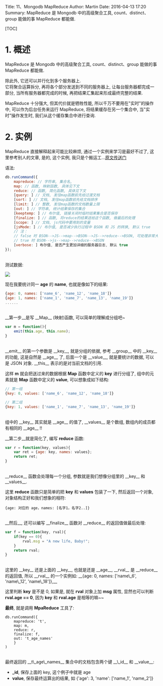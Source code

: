 Title: 11、Mongodb MapReduce
Author: Martin
Date: 2016-04-13 17:20
Summary: MapReduce 是 Mongodb 中的高级聚合工具, count、distinct、group 能做的事 MapReduce 都能做.

[TOC]

# 1. 概述
MapReduce 是 Mongodb 中的高级聚合工具, count、distinct、group 能做的事 MapReduce 都能做.

除此外, 它还可以并行化到多个服务器上.<br>
它将聚合运算拆分, 再将各个部分发送到不同的服务器上, 让每台服务器都完成一部分, 当所有服务器都完成的时候, 再把结果汇集起来形成最终完整的结果.

MapReduce 十分强大, 但其代价就是牺牲性能, 所以千万不要用在"实时"的操作中, 可以作为后台任务来运行 MapReduce, 将结果缓存在另一个集合中, 当"实时"操作发生时, 我们从这个缓存集合中进行查询.

# 2. 实例
MapReduce 直接解释起来可能比较麻烦, 通过一个实例来学习是最好不过了, 这里参考别人的文章, 是的, 这个实例, 我只是个搬运工...[原文传送门](http://www.cnblogs.com/loogn/archive/2012/02/09/2344054.html)

语法:

```js
db.runCommand({
    mapreduce: // 字符串, 集合名,
    map: // 函数, 映射函数, 具体见下文
    reduce: // 函数, 简化函数, 具体见下文
    [query: ] // 文档, 发往map函数前先给过渡文档
    [sort: ] // 文档, 发往map函数前先给文档排序
    [limit: ] // 整数, 发往map函数的文档数量上限
    [out: ] // 字符串, 统计结果保存的集合
    [keeptemp: ] // 布尔值, 链接关闭时临时结果集合是否保存
    [finalize: ] // 函数, 将reduce的结果送给这个函数, 做最后的处理
    [scope: ] // 文档, js代码中要用到的变量
    [jsMode: ] // 布尔值, 是否减少执行过程中 BSON 和 JS 的转换, 默认 true
    // 注：
    // false 时 BSON-->JS-->map-->BSON-->JS-->reduce-->BSON, 可处理非常大的 mapreduce
    // true 时 BSON-->js-->map-->reduce-->BSON
    [verbose: ] 布尔值, 是否产生更加详细的服务器日志, 默认 true
});
```
<br>
测试数据:

![](http://i68.tinypic.com/1zd81p2.jpg)

现在我要统计同一 __age__ 的 __name__, 也就是像如下的结果:

```js
{age: 0, names: ['name_6', 'name_12', 'name_18']}
{age: 1, names: ['name_1', 'name_7', 'name_13', 'name_19']}
......
```
<br>
__第一步__是写 __Map__ (映射)函数, 可以简单的理解成分组吧~

```js
var m = function(){
    emit(this.age, this.name);
}
```
<br>
__emit__ 的第一个参数是 __key__, 就是分组的依据, 参考 __group__ 中的 __key__ 的功能, 这是自然是 __age__ 了, 后面一个是 __value__, 就是要统计的数据, 可以是 JSON 对象. __this__ 表示的是对当前文档的引用.

这样 __m__ 就会把送过来的数据根据 __Map__ 函数中定义的 __key__ 进行分组了, 组中的元素就是 __Map__ 函数中定义的 __value__, 可以想象成如下结构:

```js
// 第一组
{key: 0, values: ['name_6', 'name_12', 'name_18']}

// 第二组
{key: 1, values: ['name_1', 'name_7', 'name_13', 'name_19']}
```
<br>
组中的 __key__ 其实就是 __age__ 的值了, __values__ 是个数组, 数组内的成员都有相同的 __age__ !!

__第二步__就是简化了, 编写 __reduce__ 函数:

```js
var r = function(key, values){
    var ret = {age: key, names: values};
    return ret;
}
```
<br>
__reduce__ 函数会处理每一个分组, 参数就是我们想像分组里的 __key__ 和 __values__.

这里 __reduce__ 函数只是简单的把 __key__ 和 __values__ 包装了一下, 然后返回一个对象, 对象结构正好和我们想象的相符:

```
{age: 对应的 age，names: [名字1，名字2..]}
```
<br>
__然后__, 还可以编写 __finalize__ 函数对 __reduce__ 的返回值做最后处理:

```js
var f = function(key, rval){
    if(key == 0){
        rval.msg = "A new life, Baby!";
    }
    return rval;
}
```
<br>
这里的 __key__ 还是上面的 __key__, 也就是还是 __age__, __rval__ 是 __reduce__ 的返回值, 所以 __rval__ 的一个实例如: __{age: 0, names: ['name\_6', 'name\_12', 'name\_18']},__

这里判断 __key__ 是不是 0, 如果是, 就在 __rval__ 对象上加 __msg__ 属性, 显然也可以判断 __rval.age == 0__, 因为 __key__ 和 __rval.age__ 是相等的嘛~~

__最终__, 就是调用 __MpaReduce__ 工具了:

```
db.runCommand({
    mapreduce: 't',
    map: m,
    reduce: r,
    finalize: f,
    out: 't_age_names'
    }
)
```
<br>
最终返回的 __t\_age\_names__ 集合中的文档包含两个键 __\_id__ 和 __value__:

- __\_id__, 保存上面的 key, 这个例子中就是 age
- __value__, 保存最终运算出的结果, 如 {'age': 3, 'name': ['name\_1', 'name\_2']}
